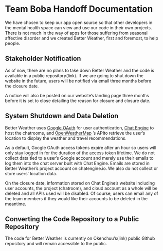 # Team Boba Handoff Documentation

We have chosen to keep our app open source so that other developers in the mental health space can view and use our code in their own projects. There is not much in the way of apps for those suffering from seasonal affective disorder and we created Better Weather, first and foremost, to help people. 

## Stakeholder Notification
As of now, there are no plans to take down Better Weather and the code is available in a public repository(link). If we are going to shut down the website in the future, users will be notified via email three months before the closure date. <br>

A notice will also be posted on our website’s landing page three months before it is set to close detailing the reason for closure and closure date.

## System Shutdown and Data Deletion
Better Weather uses <a href='https://developers.google.com/identity/protocols/oauth2'>Google OAuth</a> for user authentication, <a href='https://chatengine.io/'>Chat Engine</a> to host the chatrooms, and <a href='https://openweathermap.org/api'>OpenWeatherMap</a> ’s APIto retrieve the user’s location to display the weather and travel recommendations. <br>

As a default, Google OAuth access tokens expire after an hour so users will only stay logged in for the duration of the access token lifetime. We do not collect data tied to a user’s Google account and merely use their emails to log them into the chat server built with Chat Engine. Emails are stored in Better Weather’s project account on chatengine.io. We also do not collect or store users’ location data. <br>

On the closure date, information stored on Chat Engine’s website including user accounts, the project (chatroom), and cloud account as a whole will be deleted and all APIs used will be disabled. Of course, users can email any of the team members if they would like their accounts to be deleted in the meantime.

## Converting the Code Repository to a Public Repository
The code for Better Weather is currently on Okenchuu’s(link) public Github repository and will remain accessible to the public. 

